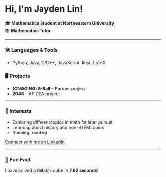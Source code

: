 # Hi, I'm Jayden Lin!

🎓 **Mathematics Student at Northeastern University**  
📚 **Mathematics Tutor**

---

### 🛠 Languages & Tools
- Python, Java, C/C++, JavaScript, Rust, LaTeX

### 🖥 Projects
- **(ONGOING) 8-Ball** – Partner project
- **2048** – AP CSA project

---

### 🌱 Interests
- Exploring different topics in math for later pursuit
- Learning about history and non-STEM topics
- Running, reading

[Connect with me on LinkedIn](#https://www.linkedin.com/in/jaydenlin1/)

---

### 🎲 Fun Fact
I have solved a Rubik's cube in **7.82 seconds**!
